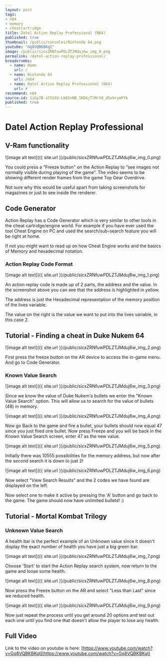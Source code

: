 ```yaml
---
layout: post
tags: 
- n64
- memory
- cheatcartridge
title: Datel Action Replay Professional (N64)
published: true
thumbnail: /public/consoles/Nintendo 64.png
youtube: "Gq8VQBKBKqI"
image: /public/sicxZRNfuwPDLZTJMduj6w_img_0.png
permalink: /datel-action-replay-professional/
breadcrumbs:
  - name: Home
    url: /
  - name: Nintendo 64
    url: /n64
  - name: Datel Action Replay Professional (N64)
    url: #
recommend: n64
source-id: 1iGy7B-iC51XU-Lb6SrNB_1KDAjTlMrV0_dSxhrymPYk
published: true
---
```

# Datel Action Replay Professional

## V-Ram functionality

![image alt text]({{ site.url }}/public/sicxZRNfuwPDLZTJMduj6w_img_0.png)

You could press a "Freeze button" on the Action Replay to “see images not normally visible during playing of the game”. The video seems to be showing different render frames from the game Top Gear Overdrive.

Not sure why this would be useful apart from taking screenshots for magazines or just to see inside the renderer.

## Code Generator 

Action Replay has a Code Generator which is very similar to other tools in the cheat cartridge/engine world. For example if you have ever used the tool Cheat Engine on PC and used the search/sub-search feature you will be right at home.

If not you might want to read up on how Cheat Engine works and the basics of Memory and hexadecimal notation.

### Action Replay Code Format

![image alt text]({{ site.url }}/public/sicxZRNfuwPDLZTJMduj6w_img_1.png)

An action replay code is made up of 2 parts, the address and the value. In the screenshot above you can see that the address is highlighted in yellow.

The address is just the Hexadecimal representation of the memory position of the lives variable.

The value on the right is the value we want to put into the lives variable, in this case 2.

## Tutorial - Finding a cheat in Duke Nukem 64

![image alt text]({{ site.url }}/public/sicxZRNfuwPDLZTJMduj6w_img_2.png)

First press the freeze button on the AR device to access the in-game menu. And go to Code Generator.

### Known Value Search

![image alt text]({{ site.url }}/public/sicxZRNfuwPDLZTJMduj6w_img_3.png)

Since we know the value of Duke Nukem's bullets we enter the "Known Value Search" option. This will allow us to search for the value of bullets (48) in memory.

![image alt text]({{ site.url }}/public/sicxZRNfuwPDLZTJMduj6w_img_4.png)

Now go Back to the game and fire a bullet, your bullets should now equal 47 since you just fired one bullet. Now press Freeze and you will be back in the Known Value Search screen, enter 47 as the new value.

![image alt text]({{ site.url }}/public/sicxZRNfuwPDLZTJMduj6w_img_5.png)

Initially there was 10555 possibilities for the memory address, but now after the second search it is down to just 2!

![image alt text]({{ site.url }}/public/sicxZRNfuwPDLZTJMduj6w_img_6.png)

Now select "View Search Results" and the 2 codes we have found are displayed on the left.

Now select one to make it active by pressing the 'A' button and go back to the game. The game should now have unlimited bullets! :)

## Tutorial - Mortal Kombat Trilogy

### Unknown Value Search

A health bar is the perfect example of an Unknown value since it doesn't display the exact number of health you have just a big green bar.

![image alt text]({{ site.url }}/public/sicxZRNfuwPDLZTJMduj6w_img_7.png)

Choose 'Start' to start the Action Replay search system, now return to the game and loose some health.

![image alt text]({{ site.url }}/public/sicxZRNfuwPDLZTJMduj6w_img_8.png)

Now press the Freeze button on the AR and select "Less than Last" since we reduced health.

![image alt text]({{ site.url }}/public/sicxZRNfuwPDLZTJMduj6w_img_9.png)

Now just repeat the process until you get around 20 options and test out each one until you find one that doesn't allow the player to lose any health.

## Full Video

Link to the video on youtube is here: [https://www.youtube.com/watch?v=Gq8VQBKBKqI](https://www.youtube.com/watch?v=Gq8VQBKBKqI) 

